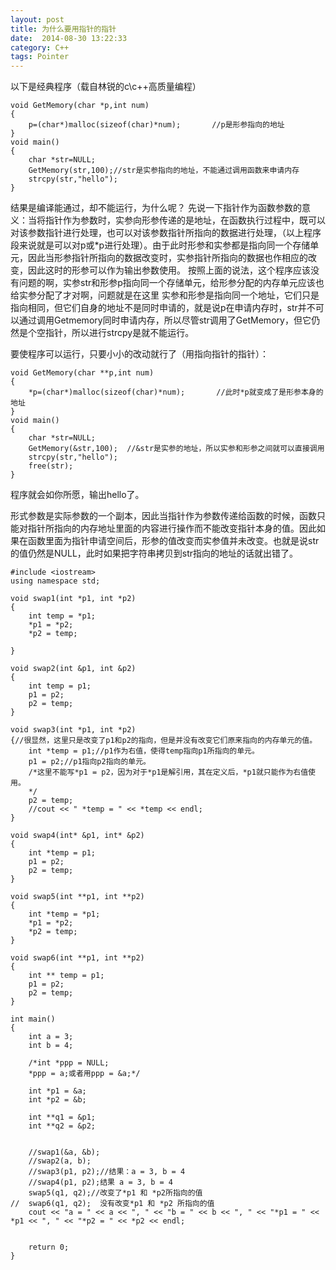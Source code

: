 ```yaml
---
layout: post
title: 为什么要用指针的指针
date:  2014-08-30 13:22:33   
category: C++
tags: Pointer
---
```


以下是经典程序（载自林锐的c\c++高质量编程）

~~~~~~~~~
void GetMemory(char *p,int num)
{
    p=(char*)malloc(sizeof(char)*num);       //p是形参指向的地址
}
void main()
{
    char *str=NULL;
    GetMemory(str,100);//str是实参指向的地址，不能通过调用函数来申请内存
    strcpy(str,"hello");
}
~~~~~~~~~

结果是编译能通过，却不能运行，为什么呢？
先说一下指针作为函数参数的意义：当将指针作为参数时，实参向形参传递的是地址，在函数执行过程中，既可以对该参数指针进行处理，也可以对该参数指针所指向的数据进行处理，（以上程序段来说就是可以对p或*p进行处理）。由于此时形参和实参都是指向同一个存储单元，因此当形参指针所指向的数据改变时，实参指针所指向的数据也作相应的改变，因此这时的形参可以作为输出参数使用。
按照上面的说法，这个程序应该没有问题的啊，实参str和形参p指向同一个存储单元，给形参分配的内存单元应该也给实参分配了才对啊，问题就是在这里
实参和形参是指向同一个地址，它们只是指向相同，但它们自身的地址不是同时申请的，就是说p在申请内存时，str并不可以通过调用Getmemory同时申请内存，所以尽管str调用了GetMemory，但它仍然是个空指针，所以进行strcpy是就不能运行。

要使程序可以运行，只要小小的改动就行了（用指向指针的指针）：

~~~~~~~~~
void GetMemory(char **p,int num)
{
    *p=(char*)malloc(sizeof(char)*num);       //此时*p就变成了是形参本身的地址
}
void main()
{
    char *str=NULL;
    GetMemory(&str,100);  //&str是实参的地址，所以实参和形参之间就可以直接调用
    strcpy(str,"hello");
    free(str);
}
~~~~~~~~~

程序就会如你所愿，输出hello了。

形式参数是实际参数的一个副本，因此当指针作为参数传递给函数的时候，函数只能对指针所指向的内存地址里面的内容进行操作而不能改变指针本身的值。因此如果在函数里面为指针申请空间后，形参的值改变而实参值并未改变。也就是说str的值仍然是NULL，此时如果把字符串拷贝到str指向的地址的话就出错了。

~~~~~~~~~~
#include <iostream>
using namespace std;

void swap1(int *p1, int *p2)
{
	int	temp = *p1;
	*p1 = *p2;
	*p2 = temp;
	
}

void swap2(int &p1, int &p2)
{
	int temp = p1;
	p1 = p2;
	p2 = temp;
}

void swap3(int *p1, int *p2)
{//很显然，这里只是改变了p1和p2的指向，但是并没有改变它们原来指向的内存单元的值。 
	int *temp = p1;//p1作为右值，使得temp指向p1所指向的单元。 
	p1 = p2;//p1指向p2指向的单元。
	/*这里不能写*p1 = p2，因为对于*p1是解引用，其在定义后，*p1就只能作为右值使用。 
	*/ 
	p2 = temp;
	//cout << " *temp = " << *temp << endl;
}

void swap4(int* &p1, int* &p2)
{
	int *temp = p1;
	p1 = p2;
	p2 = temp;
} 

void swap5(int **p1, int **p2)
{
	int *temp = *p1;
	*p1 = *p2;
	*p2 = temp;
}

void swap6(int **p1, int **p2)
{
	int ** temp = p1;
	p1 = p2;
	p2 = temp;
}

int main()
{
	int a = 3;
	int b = 4;
	
	/*int *ppp = NULL;
	*ppp = a;或者用ppp = &a;*/
	 
	int *p1 = &a;
	int *p2 = &b;
	
	int **q1 = &p1;
	int **q2 = &p2;
	
	
	//swap1(&a, &b);
	//swap2(a, b);
	//swap3(p1, p2);//结果：a = 3, b = 4
	//swap4(p1, p2);结果 a = 3, b = 4
	swap5(q1, q2);//改变了*p1 和 *p2所指向的值 
//	swap6(q1, q2);  没有改变*p1 和 *p2 所指向的值 
	cout << "a = " << a << ", " << "b = " << b << ", " << "*p1 = " << *p1 << ", " << "*p2 = " << *p2 << endl; 
	
		
	return 0;
}
~~~~~~~~~~

